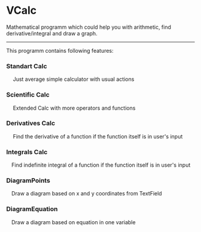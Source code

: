 # VCalc

Mathematical programm which could help you with arithmetic, find derivative/integral and draw a graph. <br>

---------------------------------------
This programm contains following features: <br>

<h3>Standart Calc</h3> 
	&emsp; Just average simple calculator with usual actions
<h3>Scientific Calc</h3> 
	&emsp; Extended Calc with more operators and functions
<h3>Derivatives Calc</h3>
	&emsp; Find the derivative of a function if the function itself is in user's input 
<h3>Integrals Calc</h3>
	&emsp;Find indefinite integral of a function if the function itself is in user's input<br>
<h3>DiagramPoints</h3>
	&emsp;Draw a diagram based on x and y coordinates from TextField<br>
<h3>DiagramEquation</h3>
	&emsp;Draw a diagram based on equation in one variable<br>